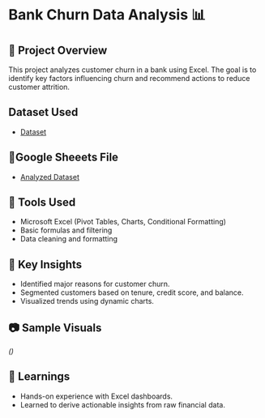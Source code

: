 # Bank Churn Data Analysis 📊

## 📁 Project Overview
This project analyzes customer churn in a bank using Excel. The goal is to identify key factors influencing churn and recommend actions to reduce customer attrition.

## Dataset Used
- <a href="https://github.com/SantoshKumar902/Data-Analysis-Using-Exel/blob/main/Bank-Churn-Data-Analysis/Bank%20Churn%20Data%20Analysis.xlsx">Dataset</a>

## 📎Google Sheeets File
- <a href="https://docs.google.com/spreadsheets/d/1F5pfW73PH6hKIXeJLFrUWe8V4rDT39Zf649hABGtNpw/edit?usp=sharing"> Analyzed Dataset</a>


## 🧰 Tools Used
- Microsoft Excel (Pivot Tables, Charts, Conditional Formatting)
- Basic formulas and filtering
- Data cleaning and formatting

## 📌 Key Insights
- Identified major reasons for customer churn.
- Segmented customers based on tenure, credit score, and balance.
- Visualized trends using dynamic charts.

## 📷 Sample Visuals
*()*

## 🧠 Learnings
- Hands-on experience with Excel dashboards.
- Learned to derive actionable insights from raw financial data.


  


